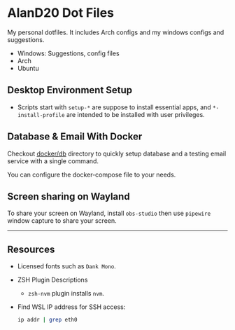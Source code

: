 # AlanD20 Dot Files

My personal dotfiles. It includes Arch configs and my windows configs and
suggestions.

- Windows: Suggestions, config files
- Arch
- Ubuntu

## Desktop Environment Setup

- Scripts start with `setup-*` are suppose to install essential apps, and
  `*-install-profile` are intended to be installed with user privileges.

## Database & Email With Docker

Checkout [docker/db](docker/db) directory to quickly setup database and a
testing email service with a single command.

You can configure the docker-compose file to your needs.

## Screen sharing on Wayland

To share your screen on Wayland, install `obs-studio` then use `pipewire` window
capture to share your screen.

---

## Resources

- Licensed fonts such as `Dank Mono`.
- ZSH Plugin Descriptions
  - `zsh-nvm` plugin installs `nvm`.
- Find WSL IP address for SSH access:

  ```bash
  ip addr | grep eth0
  ```
